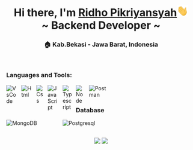 <div align="center">
  <h1>Hi there, I'm <a href='https://www.instagram.com/roxyzc/'>Ridho Pikriyansyah</a><img src="https://github.com/ABSphreak/ABSphreak/blob/master/gifs/Hi.gif" width="30px" height="30px"><br/>~ Backend Developer ~</h1>
  <h3>🏠 Kab.Bekasi - Jawa Barat, Indonesia</h3>
</div>

<br/>

### Languages and Tools:
<div>
<img align="left" alt="VsCode" width="30px" src="https://upload.wikimedia.org/wikipedia/commons/thumb/9/9a/Visual_Studio_Code_1.35_icon.svg/2048px-Visual_Studio_Code_1.35_icon.svg.png" style="padding-right:10px;" />
<img align="left" alt="Html" width="30px" src="https://www.freeiconspng.com/thumbs/html5-icon/html5-icon-1.png" style="padding-right:10px;" />
<img align="left" alt="Css" width="20px" src="https://i.pinimg.com/originals/eb/7e/20/eb7e20e646f5b7ec9ed4f8f78a5dee8f.png" style="padding-right:10px;" />
<img align="left" alt="JavaScript" width="30px" src="https://www.freepnglogos.com/uploads/javascript-png/javascript-shield-logo-icon-2.png" style="padding-right:10px;" />
<img align="left" alt="Typescript" width="25px" src="https://upload.wikimedia.org/wikipedia/commons/thumb/4/4c/Typescript_logo_2020.svg/1200px-Typescript_logo_2020.svg.png" style="padding-right:10px;" />
<img align="left" alt="Node" width="25px" src="https://the-guild.dev/blog-assets/nodejs-esm/nodejs_logo.png" style="padding-right:10px;">
<img  align="left" alt="Postman" width="50px" height="40px" src="https://miro.medium.com/max/1200/1*QOx_tPV5wJnhTzAGhfIiLA.png" style="padding-right:10px;">
</div>
<br/>
<br/>

### Database
<div>
<img align="left" alt="MongoDB" width="140px" height="40px" src="https://upload.wikimedia.org/wikipedia/commons/thumb/9/93/MongoDB_Logo.svg/2560px-MongoDB_Logo.svg.png" style="padding-right:10px;">
<img align="left" alt="Postgresql" width="140px" height="40px" src="https://www.ovhcloud.com/sites/default/files/styles/large_screens_1x/public/2021-09/ECX-1909_Hero_PostgreSQL_600x400%402x.png" style="padding-right:10px;">
</div>
<br/>
<br/>

<p align = "center">
  <img src = "https://github-readme-stats.vercel.app/api?username=roxyzc&show_icons=true&theme=bear" width = 400>
  <img src = "https://github-readme-streak-stats.herokuapp.com?user=roxyzc&theme=dark&hide_border=true" width = 400>
</p>

<br/>
<br/>

